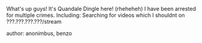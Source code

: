 What's up guys! It's Quandale Dingle here! (rheheheh) I have been arrested for multiple crimes. Including: Searching for videos which I shouldnt on ???.???.???.???/stream

author: anonimbus, benzo
